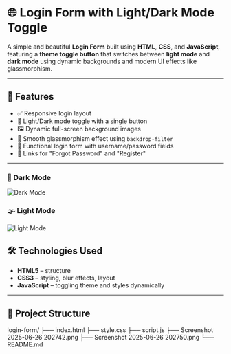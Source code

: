 # 🌐 Login Form with Light/Dark Mode Toggle

A simple and beautiful **Login Form** built using **HTML**, **CSS**, and **JavaScript**, featuring a **theme toggle button** that switches between **light mode** and **dark mode** using dynamic backgrounds and modern UI effects like glassmorphism.

---

## 🚀 Features

- ✅ Responsive login layout
- 🌙 Light/Dark mode toggle with a single button
- 🖼️ Dynamic full-screen background images
- 💎 Smooth glassmorphism effect using `backdrop-filter`
- 🔐 Functional login form with username/password fields
- 🔄 Links for "Forgot Password" and "Register"

---

### 🌌 Dark Mode  
![Dark Mode](./dark-mode.png)

### 🌫️ Light Mode  
![Light Mode](./light-mode.png)

## 🛠️ Technologies Used

- **HTML5** – structure
- **CSS3** – styling, blur effects, layout
- **JavaScript** – toggling theme and styles dynamically

---

## 📂 Project Structure

login-form/
├── index.html
├── style.css
├── script.js
├── Screenshot 2025-06-26 202742.png
├── Screenshot 2025-06-26 202750.png
└── README.md


